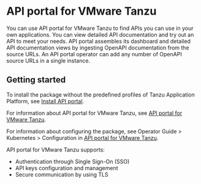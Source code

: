 # API portal for VMware Tanzu

You can use API portal for VMware Tanzu to find APIs you can use in your own applications. 
You can view detailed API documentation and try out an API to meet your needs. 
API portal assembles its dashboard and detailed API documentation views by ingesting OpenAPI documentation from the source URLs. 
An API portal operator can add any number of OpenAPI source URLs in a single instance.

## <a id='getting-started'></a> Getting started

To install the package without the predefined profiles of Tanzu Application Platform, see [Install API portal](install-api-portal.hbs.md).

For information about API portal for VMware Tanzu, see [API portal for VMware Tanzu](https://docs.vmware.com/en/API-portal-for-VMware-Tanzu/index.html).

For information about configuring the package, see Operator Guide > Kubernetes > Configuration in [API portal for VMware Tanzu](https://docs.vmware.com/en/API-portal-for-VMware-Tanzu/index.html).

API portal for VMware Tanzu supports:

- Authentication through Single Sign-On (SSO)
- API keys configuration and management
- Secure communication by using TLS
